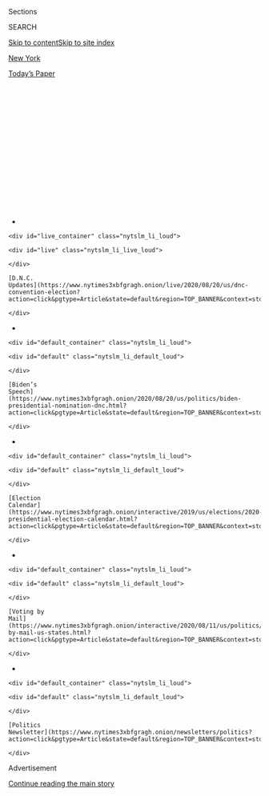 <div id="app">

<div>

<div>

<div>

<div class="NYTAppHideMasthead css-1q2w90k e1suatyy0">

<div class="section css-ui9rw0 e1suatyy2">

<div class="css-eph4ug er09x8g0">

<div class="css-6n7j50">

</div>

<span class="css-1dv1kvn">Sections</span>

<div class="css-10488qs">

<span class="css-1dv1kvn">SEARCH</span>

</div>

[Skip to content](#site-content)[Skip to site index](#site-index)

</div>

<div id="masthead-section-label" class="css-1wr3we4 eaxe0e00">

[New
York](https://www.nytimes3xbfgragh.onion/section/nyregion)

</div>

<div class="css-10698na e1huz5gh0">

</div>

</div>

<div id="masthead-bar-one" class="section hasLinks css-15hmgas e1csuq9d3">

<div class="css-uqyvli e1csuq9d0">

</div>

<div class="css-1uqjmks e1csuq9d1">

</div>

<div class="css-9e9ivx">

[](https://myaccount.nytimes3xbfgragh.onion/auth/login?response_type=cookie&client_id=vi)

</div>

<div class="css-1bvtpon e1csuq9d2">

[Today’s
Paper](https://www.nytimes3xbfgragh.onion/section/todayspaper)

</div>

</div>

</div>

</div>

<div data-aria-hidden="false">

<div id="site-content" data-role="main">

<div>

<div class="css-1aor85t" style="opacity:0.000000001;z-index:-1;visibility:hidden">

<div class="css-1hqnpie">

<div class="css-epjblv">

<span class="css-17xtcya">[New
York](/section/nyregion)</span><span class="css-x15j1o">|</span><span class="css-fwqvlz">Why
the Botched N.Y.C. Primary Has Become the November
Nightmare</span>

</div>

<div class="css-k008qs">

<div class="css-1iwv8en">

<span class="css-18z7m18"></span>

<div>

</div>

</div>

<span class="css-1n6z4y">https://nyti.ms/2XlVlgx</span>

<div class="css-1705lsu">

<div class="css-4xjgmj">

<div class="css-4skfbu" data-role="toolbar" data-aria-label="Social Media Share buttons, Save button, and Comments Panel with current comment count" data-testid="share-tools">

  - 
  - 
  - 
  - 
    
    <div class="css-6n7j50">
    
    </div>

  - 
  - 

</div>

</div>

</div>

</div>

</div>

</div>

<div class="css-13pd83m">

<div id="NYT_TOP_BANNER_REGION">

<div>

<div id="styln-elections-notifications-menu" class="section css-l08pwh interactive-content interactive-size-medium">

<div class="css-17ih8de interactive-body">

<div class="nytslm_innerContainer" data-aria-live="polite">

<div class="nytslm_title">

</div>

  - 
    
    <div id="live_container" class="nytslm_li_loud">
    
    <div id="live" class="nytslm_li_live_loud">
    
    </div>
    
    [D.N.C.
    Updates](https://www.nytimes3xbfgragh.onion/live/2020/08/20/us/dnc-convention-election?action=click&pgtype=Article&state=default&region=TOP_BANNER&context=storylines_menu)
    
    </div>

  - 
    
    <div id="default_container" class="nytslm_li_loud">
    
    <div id="default" class="nytslm_li_default_loud">
    
    </div>
    
    [Biden’s
    Speech](https://www.nytimes3xbfgragh.onion/2020/08/20/us/politics/biden-presidential-nomination-dnc.html?action=click&pgtype=Article&state=default&region=TOP_BANNER&context=storylines_menu)
    
    </div>

  - 
    
    <div id="default_container" class="nytslm_li_loud">
    
    <div id="default" class="nytslm_li_default_loud">
    
    </div>
    
    [Election
    Calendar](https://www.nytimes3xbfgragh.onion/interactive/2019/us/elections/2020-presidential-election-calendar.html?action=click&pgtype=Article&state=default&region=TOP_BANNER&context=storylines_menu)
    
    </div>

  - 
    
    <div id="default_container" class="nytslm_li_loud">
    
    <div id="default" class="nytslm_li_default_loud">
    
    </div>
    
    [Voting by
    Mail](https://www.nytimes3xbfgragh.onion/interactive/2020/08/11/us/politics/vote-by-mail-us-states.html?action=click&pgtype=Article&state=default&region=TOP_BANNER&context=storylines_menu)
    
    </div>

  - 
    
    <div id="default_container" class="nytslm_li_loud">
    
    <div id="default" class="nytslm_li_default_loud">
    
    </div>
    
    [Politics
    Newsletter](https://www.nytimes3xbfgragh.onion/newsletters/politics?action=click&pgtype=Article&state=default&region=TOP_BANNER&context=storylines_menu)
    
    </div>

</div>

</div>

</div>

</div>

</div>

</div>

<div id="top-wrapper" class="css-1sy8kpn">

<div id="top-slug" class="css-l9onyx">

Advertisement

</div>

[Continue reading the main
story](#after-top)

<div class="ad top-wrapper" style="text-align:center;height:100%;display:block;min-height:250px">

<div id="top" class="place-ad" data-position="top" data-size-key="top">

</div>

</div>

<div id="after-top">

</div>

</div>

<div>

<div id="sponsor-wrapper" class="css-1hyfx7x">

<div id="sponsor-slug" class="css-19vbshk">

Supported by

</div>

[Continue reading the main
story](#after-sponsor)

<div id="sponsor" class="ad sponsor-wrapper" style="text-align:center;height:100%;display:block">

</div>

<div id="after-sponsor">

</div>

</div>

<div class="css-186x18t">

</div>

<div class="css-1vkm6nb ehdk2mb0">

# Why the Botched N.Y.C. Primary Has Become the November Nightmare

</div>

Nearly six weeks later, two congressional races remain undecided, and
officials are trading blame over the mishandling of tens of thousands of
mail-in ballots.

<div class="css-79elbk" data-testid="photoviewer-wrapper">

<div class="css-z3e15g" data-testid="photoviewer-wrapper-hidden">

</div>

<div class="css-1a48zt4 ehw59r15" data-testid="photoviewer-children">

![<span class="css-16f3y1r e13ogyst0" data-aria-hidden="true">Problems
plagued New York City’s June 23 primary, and weeks later Board of
Elections staff members were still tallying
ballots.</span><span class="css-cnj6d5 e1z0qqy90" itemprop="copyrightHolder"><span class="css-1ly73wi e1tej78p0">Credit...</span><span><span>Victor
J. Blue for The New York
Times</span></span></span>](https://static01.graylady3jvrrxbe.onion/images/2020/07/31/nyregion/00nyvoting-02/00nyvoting-02-articleLarge.jpg?quality=75&auto=webp&disable=upscale)

</div>

</div>

<div class="css-18e8msd">

<div class="css-vp77d3 epjyd6m0">

<div class="css-hus3qt ey68jwv0" data-aria-hidden="true">

[![Jesse
McKinley](https://static01.graylady3jvrrxbe.onion/images/2018/02/20/multimedia/author-jesse-mckinley/author-jesse-mckinley-thumbLarge.jpg
"Jesse McKinley")](https://www.nytimes3xbfgragh.onion/by/jesse-mckinley)

</div>

<div class="css-1baulvz">

By [<span class="css-1baulvz last-byline" itemprop="name">Jesse
McKinley</span>](https://www.nytimes3xbfgragh.onion/by/jesse-mckinley)

</div>

</div>

  - 
    
    <div class="css-ld3wwf e16638kd2">
    
    Published Aug. 3, 2020Updated Aug. 17,
    2020
    
    </div>

  - 
    
    <div class="css-4xjgmj">
    
    <div class="css-pvvomx" data-role="toolbar" data-aria-label="Social Media Share buttons, Save button, and Comments Panel with current comment count" data-testid="share-tools">
    
      - 
      - 
      - 
      - 
        
        <div class="css-6n7j50">
        
        </div>
    
      - 
      - 
    
    </div>
    
    </div>

</div>

</div>

<div class="section meteredContent css-1r7ky0e" name="articleBody" itemprop="articleBody">

<div class="css-1fanzo5 StoryBodyCompanionColumn">

<div class="css-53u6y8">

Election officials in [New York City widely distributed mail-in
ballots](https://www.nytimes3xbfgragh.onion/2020/08/20/nyregion/vote-by-mail-new-york.html)
for the primary on June 23, which featured dozens of hard-fought races.
The officials had hoped to make voting much easier, but they did not
seem prepared for the response: more than 10 times the number of
absentee ballots received in recent elections in the city.

Now, nearly six weeks later, two closely watched congressional races
remain undecided, and major delays in counting a deluge of 400,000
[mail-in
ballots](https://www.nytimes3xbfgragh.onion/2020/08/03/us/politics/trump-mail-in-voting.html)
and other problems are being cited as examples of the challenges facing
the nation as it looks toward conducting the November general election
during the pandemic.

Gov. Andrew M. Cuomo and other officials are trading blame for the
botched counting in the city, and the Postal Service is coming under
criticism over whether it is equipped to handle the sharp increase in
absentee ballots.

Election lawyers said one area of concern in New York City was that
mail-in ballots have prepaid return envelopes. The Postal Service
apparently had difficulty processing some of them correctly and, as a
result, an unknown number of votes — perhaps thousands — may have been
wrongfully disqualified because of a lack of a postmark.

</div>

</div>

<div class="css-1fanzo5 StoryBodyCompanionColumn">

<div class="css-53u6y8">

Thousands more ballots in the city were discarded by election officials
for minor errors, or not even sent to voters until the day before the
primary, making it all but impossible for the ballots to be returned in
time.

In recent days, President Trump has also jumped into the fray,
repeatedly citing the primary in New York City for his unfounded claims
that mail-in voting is susceptible to fraud. There is no evidence that
the primary results were tainted by criminal malfeasance, according to a
wide array of election officials and representatives of campaigns.

Still, candidates and political analysts are warning that government
officials at all levels need to take urgent action to avoid a nightmare
in November.

“This election is a canary in the coal mine,” said Suraj Patel, a
Democrat running for Congress in a district that includes parts of
Manhattan, Brooklyn and Queens, who has filed a federal lawsuit over the
primary.

Mr. Patel trails the incumbent, Representative Carolyn B. Maloney, by
some 3,700 votes, though more than 12,000 ballots have been
disqualified, including about 1,200 that were missing postmarks, he
said.

</div>

</div>

<div class="css-1fanzo5 StoryBodyCompanionColumn">

<div class="css-53u6y8">

He is among the plaintiffs in a lawsuit filed in July that is asking a
federal court to order election officials to count disqualified ballots.
The lawsuit included testimony that election officials had mailed out
more than 34,000 ballots one day before the June 23
primary.

<div id="NYT_MAIN_CONTENT_1_REGION" class="css-9tf9ac">

<div>

<div id="styln-nfldraft-updates-block" class="section interactive-content interactive-size-medium css-1ftcdic">

<div class="css-17ih8de interactive-body">

<div id="styln-briefing-block">

<div class="briefing-block-header-section">

# [Latest Updates: 2020 Election](https://www.nytimes3xbfgragh.onion/live/2020/08/19/us/dnc-convention-election?action=click&pgtype=Article&state=default&region=MAIN_CONTENT_1&context=storylines_live_updates)

</div>

<div class="briefing-block-lb-items">

<div class="briefing-block-update-time">

[7h
ago](https://www.nytimes3xbfgragh.onion/live/2020/08/19/us/dnc-convention-election?action=click&pgtype=Article&state=default&region=MAIN_CONTENT_1&context=storylines_live_updates#night-3-featured-more-policy-a-focus-on-women-and-a-full-throated-rejection-of-trump-by-his-predecessor)

</div>

<div>

[Night 3 featured more policy, a focus on women and a full-throated
rejection of Trump by his
predecessor.](https://www.nytimes3xbfgragh.onion/live/2020/08/19/us/dnc-convention-election?action=click&pgtype=Article&state=default&region=MAIN_CONTENT_1&context=storylines_live_updates#night-3-featured-more-policy-a-focus-on-women-and-a-full-throated-rejection-of-trump-by-his-predecessor)

</div>

<div class="briefing-block-update-time">

[9h
ago](https://www.nytimes3xbfgragh.onion/live/2020/08/19/us/dnc-convention-election?action=click&pgtype=Article&state=default&region=MAIN_CONTENT_1&context=storylines_live_updates#trump-live-tweeted-obamas-speech-tonight-hell-appear-on-fox-news-right-before-bidens-tomorrow)

</div>

<div>

[Trump live-tweeted Obama’s speech tonight. He’ll appear on Fox News
right before Biden’s
tomorrow.](https://www.nytimes3xbfgragh.onion/live/2020/08/19/us/dnc-convention-election?action=click&pgtype=Article&state=default&region=MAIN_CONTENT_1&context=storylines_live_updates#trump-live-tweeted-obamas-speech-tonight-hell-appear-on-fox-news-right-before-bidens-tomorrow)

</div>

<div class="briefing-block-update-time">

[9h
ago](https://www.nytimes3xbfgragh.onion/live/2020/08/19/us/dnc-convention-election?action=click&pgtype=Article&state=default&region=MAIN_CONTENT_1&context=storylines_live_updates#advocates-for-domestic-violence-survivors-praised-biden-in-a-video)

</div>

<div>

[Advocates for domestic violence survivors praised Biden in a
video.](https://www.nytimes3xbfgragh.onion/live/2020/08/19/us/dnc-convention-election?action=click&pgtype=Article&state=default&region=MAIN_CONTENT_1&context=storylines_live_updates#advocates-for-domestic-violence-survivors-praised-biden-in-a-video)

</div>

</div>

<div class="briefing-block-footer">

<div class="briefing-block-footer-meta">

[See more
updates](https://www.nytimes3xbfgragh.onion/live/2020/08/19/us/dnc-convention-election?action=click&pgtype=Article&state=default&region=MAIN_CONTENT_1&context=storylines_live_updates)

</div>

</div>

</div>

</div>

</div>

</div>

</div>

A winner has also not been declared in a congressional district in the
Bronx, where Ritchie Torres, a Democratic city councilman, holds a
comfortable lead over several other contenders.

Other states and localities had vote-by-mail primaries during the
pandemic, with some scattered reports of problems — though nothing on
the scale of New York City’s weekslong process. Even before the
outbreak, the city’s Board of Elections had a reputation as a troubled
agency that ran elections [rife with
problems](https://www.nytimes3xbfgragh.onion/2018/11/07/nyregion/voting-problems-nyc-.html).

New York City election officials insisted last week that [they were
doing their
best](https://www.nytimes3xbfgragh.onion/2020/07/17/nyregion/election-absentee-ballots-primary.html)
under the extraordinary circumstances.

They pointed out the difficulties in protecting election workers from
the coronavirus, and cited [state
laws](https://www.nysenate.gov/legislation/laws/ELN/9-209) requiring the
disqualification of ballots for various small errors — including missing
signatures on ballot envelopes or envelopes sealed with tape — for
contributing to the high number of invalidated ballots.

Election officials also said the changing plans for the state’s
presidential primary — it was [initially
canceled](https://www.nytimes3xbfgragh.onion/2020/04/27/us/politics/democratic-primary-canceled-coronavirus.html)
before being reinstated by the courts — had delayed the process of
sending out absentee ballots.

The city’s Board of Elections is not expected to certify the vote until
Tuesday. Thirteen weeks later, on Nov. 3, the state and city could face
another crush of absentee ballots.

</div>

</div>

<div class="css-1fanzo5 StoryBodyCompanionColumn">

<div class="css-53u6y8">

Frederic M. Umane, the board’s secretary, defended the handling of the
election, calling the ballot-counting process “slow, but accurate and
open.”

He said the board’s operation was greatly affected by the outbreak.

“Our staff was decimated by Covid,” Mr. Umane said, noting the board had
about 350 permanent workers and other temporary workers, many of whom
were sick and could not work before the primary.

Mr. Umane said the board might need hundreds more workers for the
November election.

Primaries were conducted across the state, but New York City seemed to
encounter the biggest problems, in part because it had many closely
contested races and substantial voter participation.

Mr. Cuomo, a third-term Democrat, acknowledged last week that the
primary was flawed, likening mail-in voting to other “systems that we
were working on but were not ready,” such as remote learning and
telemedicine, and suggesting the problem lay at a local level.

“We did have — not we — boards of elections had operational issues, some
better, some worse, and they have to learn from them,” Mr. Cuomo said.
“And we want to get the lessons and make the system better and make it
better for November.”

A person familiar with the internal operation of the city’s Board of
Elections, but not authorized to speak on the record, said that having
to increase the number of mail-in ballots had caused enormous struggles
at the agency.

“Imagine saying, ‘I’m having a dinner party for 10 people,’ and then
they say, ‘No, it’s 100 people,’” the person said. “It’s a very deep
learning curve.”

</div>

</div>

<div class="css-1fanzo5 StoryBodyCompanionColumn">

<div class="css-53u6y8">

The person added that the board made missteps along the way, including
not hiring enough people to count the absentee ballots. Even the vendors
hired to produce the ballots seemed overwhelmed.

In comments on Saturday, Mr. Cuomo said his administration had offered
help to local election boards, including “personnel to do counting,”
though no boards seemed to take the state up on its offer. He also noted
that some boards did not start counting ballots until the second week of
July. “Well, what was that?” he said.

Mr. Trump has repeatedly referred to the New York primary over the last
two weeks, warning that the “same thing would happen, but on massive
scale” across the country on Nov. 3.

</div>

</div>

<div class="css-cfo9c3">

</div>

<div class="css-1fanzo5 StoryBodyCompanionColumn">

<div class="css-53u6y8">

The president returned to the topic on Thursday as means of justifying
his suggestion that the general election might need to be postponed, a
trial balloon that was [widely panned by even his fellow
Republicans](https://www.nytimes3xbfgragh.onion/2020/07/31/us/politics/trump-tweet-democracy.html).

New York State lawmakers said they had responded to the problems last
month by approving a roster of fixes [to the vote-by-mail
system](https://www.nysenate.gov/newsroom/press-releases/senate-majority-advances-automatic-voter-registration-system-strengthens),
though it was not clear if Mr. Cuomo would sign the bills. Among other
changes, the legislation would allow the counting of ballots received
shortly after the election [without
postmarks](https://www.nysenate.gov/legislation/bills/2019/s8799/amendment/a)
and would require officials to [notify voters of small
errors](https://www.nysenate.gov/legislation/bills/2019/s8370/amendment/b)
in their ballot envelopes.

</div>

</div>

<div class="css-1fanzo5 StoryBodyCompanionColumn">

<div class="css-53u6y8">

Election experts pointed to an array of causes for the issues in the
primary: In late April, as the toll from the coronavirus mounted, [Mr.
Cuomo ordered a wide expansion of absentee
voting](https://www.governor.ny.gov/news/amid-ongoing-covid-19-pandemic-governor-cuomo-issues-executive-order-make-sure-every-new-yorker),
sending every New Yorker eligible to vote in the primary an application
for an absentee ballot.

</div>

</div>

<div class="css-79elbk" data-testid="photoviewer-wrapper">

<div class="css-z3e15g" data-testid="photoviewer-wrapper-hidden">

</div>

<div class="css-1a48zt4 ehw59r15" data-testid="photoviewer-children">

![<span class="css-16f3y1r e13ogyst0" data-aria-hidden="true">Councilman
Ritchie Torres, right, is leading in his Bronx congressional race, but
has not been declared the
winner.</span><span class="css-cnj6d5 e1z0qqy90" itemprop="copyrightHolder"><span class="css-1ly73wi e1tej78p0">Credit...</span><span>Gabriela
Bhaskar for The New York
Times</span></span>](https://static01.graylady3jvrrxbe.onion/images/2020/07/31/nyregion/00nyvoting4/00nyvoting4-articleLarge.jpg?quality=75&auto=webp&disable=upscale)

</div>

</div>

<div class="css-1fanzo5 StoryBodyCompanionColumn">

<div class="css-53u6y8">

While the intention may have been to encourage voting, the
infrastructure lagged: Until a wave of changes approved in 2019, New
York [had been behind other states in adopting measures like early
voting](https://www.nytimes3xbfgragh.onion/2019/01/10/nyregion/voting-reform-election-ny.html).

“The state has long had some of the strictest rules when it comes to
being able to cast an absentee ballot, and it wasn’t built to support
the increased volume,” said Lawrence Norden, director of the Election
Reform Program at the Brennan Center for Justice.

The counting of absentee ballots is more labor intensive than machine
counts of in-person votes, which in the past had made up more than 90
percent of New York’s election returns. Jerry H. Goldfeder, a veteran
election lawyer, said the board did not have enough money to hire
workers to process absentee ballots.

“They could have asked for money and hired more staff, because they knew
in advance they were going to get an avalanche of absentee ballots,” Mr.
Goldfeder said. “There’s nothing magical about that.”

In all, the New York City Board of Elections sent more than 750,000
ballots with prepaid return envelopes, and some 400,000 were mailed
back. Postage on prepaid envelopes costs less than a stamp and is
charged to the payer only if used.

Prepaid envelopes are not typically postmarked by the post office’s
sorting systems, though the Postal Service recommends that ballot
envelopes use a special bar code to help identify them. Officials say
they make every effort to identify ballots and assure a postmark, a
critical element in determining if ballots were sent by the Election Day
deadline.

</div>

</div>

<div class="css-1fanzo5 StoryBodyCompanionColumn">

<div class="css-53u6y8">

That means going so far as to use human “gatekeepers” to backstop the
Postal Service’s massive computerized sorting systems, who pull ballot
envelopes out, one at a time, and feed them through a cancellation
machine to assure a
postmark.

</div>

</div>

<div class="css-79elbk" data-testid="photoviewer-wrapper">

<div class="css-z3e15g" data-testid="photoviewer-wrapper-hidden">

</div>

<div class="css-1a48zt4 ehw59r15" data-testid="photoviewer-children">

<div class="css-1xdhyk6 erfvjey0">

<span class="css-1ly73wi e1tej78p0">Image</span>

<div class="css-zjzyr8">

<div data-testid="lazyimage-container" style="height:257.77777777777777px">

</div>

</div>

</div>

<span class="css-16f3y1r e13ogyst0" data-aria-hidden="true">The city’s
Board of Elections sent over 750,000 mail-in ballots, and about 400,000
were
returned.</span><span class="css-cnj6d5 e1z0qqy90" itemprop="copyrightHolder"><span class="css-1ly73wi e1tej78p0">Credit...</span><span>Victor
J. Blue for The New York Times</span></span>

</div>

</div>

<div class="css-1fanzo5 StoryBodyCompanionColumn">

<div class="css-53u6y8">

But it was far from foolproof: Michael Calabrese, a manager at the
Postal Service’s [Manhattan processing
plant](https://www.uspsoig.gov/document/new-york-morgan-processing-and-distribution-center-efficiency),
could only confirm that extra gatekeepers were on hand to locate stray
ballots on Election Day itself.

Even so, some unmarked ballots got through.

“It’s not a 100 percent process,” he said, under questioning from Judge
Analisa Torres of Federal District Court in Manhattan. “It’s not
something we could normally do, but in order to capture and read those
ballots, we did that.”

The postal agency defended its performance, but also acknowledged that
“some ballots may not have been postmarked.” It said it would take
“action to resolve the issue going forward.”

“We continue to work with the secretary of state and all New York boards
of election and look forward to a successful general election,” Xavier
C. Hernandez, a Postal Service spokesman, said.

Bruce Gyory, a Democratic political consultant, said the state and city
needed to drastically increase election staff for November. “This is
logistics,” Mr. Gyory said. “It isn’t rocket science.”

</div>

</div>

<div class="css-1fanzo5 StoryBodyCompanionColumn">

<div class="css-53u6y8">

He added that such steps could make it more difficult for Mr. Trump to
cite problems in New York to dispute the results of the general
election.

“He is trying to create doubt,” Mr. Gyory said. “Because he knows he’s
going to lose the election if things don’t change.”

Jeffery C. Mays, Luis Ferré-Sadurní and Emma G. Fitzsimmons contributed
reporting.

</div>

</div>

</div>

<div>

</div>

<div>

</div>

<div id="NYT_BELOW_MAIN_CONTENT_REGION">

<div>

<div id="STLYN_guide_v1_STYLN_guide_a" class="section css-l08pwh interactive-content interactive-size-medium">

<div class="css-17ih8de interactive-body">

<div class="g-story g-freebird g-max-limit" data-preview-slug="styln-scroll-guide">

</div>

<div id="g-electionguide-id" class="g-electionguide">

<div class="g-electionguide-container">

<div class="g-electionguide-wrapper">

<div class="g-electionguide-logo">

</div>

# Our 2020 Election Guide

Updated Aug. 20, 2020

  - 
    
    -----
    
    ## Convention Recap
    
      - Joe Biden accepted the Democratic nomination, urging Americans
        to have faith that they could [“overcome this season of
        darkness.”](https://www.nytimes3xbfgragh.onion/2020/08/20/us/politics/Joe-Biden-accepts-democratic-nomination.html?action=click&pgtype=Article&state=default&region=BELOW_MAIN_CONTENT&context=storylines_guide)

  - 
    
    -----
    
    ## News Analysis
    
      - Looming over Mr. Biden’s nomination was the ever-present shadow
        of another man who’s poised to dominate the campaign: [Donald J.
        Trump](https://www.nytimes3xbfgragh.onion/2020/08/20/us/politics/biden-dnc-speech-trump.html?action=click&pgtype=Article&state=default&region=BELOW_MAIN_CONTENT&context=storylines_guide).

  - 
    
    -----
    
    ## Keep Up With Our Coverage
    
      - Get an
        [email](https://www.nytimes3xbfgragh.onion/newsletters/politics?action=click&pgtype=Article&state=default&region=BELOW_MAIN_CONTENT&context=storylines_guide)
        recapping the day’s news
    
    <!-- end list -->
    
      - Download our mobile app on
        [iOS](https://apps.apple.com/us/app/nytimes/id284862083?ls=1&mat_click_id=5c79ae7455014fd1bd66b5610c05b8f2-20191112-16948&referrer=mat_click_id%3D5c79ae7455014fd1bd66b5610c05b8f2-20191112-16948%26link_click_id%3D722930677036718082)
        and
        [Android](http://a.localytics.com/android?id=com.nytimes.android&referrer=utm_source%3Dother_nyt_mobile_web%26utm_medium%3DWeb%2520page%26utm_term%3DGeneral%2520Mobile%2520Page%26utm_campaign%3DNYT%2520Mobile%2520General%2520Page)
        and turn on Breaking News and Politics alerts

</div>

</div>

</div>

</div>

</div>

</div>

</div>

<div>

</div>

<div>

<div id="bottom-wrapper" class="css-1ede5it">

<div id="bottom-slug" class="css-l9onyx">

Advertisement

</div>

[Continue reading the main
story](#after-bottom)

<div id="bottom" class="ad bottom-wrapper" style="text-align:center;height:100%;display:block;min-height:90px">

</div>

<div id="after-bottom">

</div>

</div>

</div>

</div>

</div>

## Site Index

<div>

</div>

## Site Information Navigation

  - [© <span>2020</span> <span>The New York Times
    Company</span>](https://help.nytimes3xbfgragh.onion/hc/en-us/articles/115014792127-Copyright-notice)

<!-- end list -->

  - [NYTCo](https://www.nytco.com/)
  - [Contact
    Us](https://help.nytimes3xbfgragh.onion/hc/en-us/articles/115015385887-Contact-Us)
  - [Work with us](https://www.nytco.com/careers/)
  - [Advertise](https://nytmediakit.com/)
  - [T Brand Studio](http://www.tbrandstudio.com/)
  - [Your Ad
    Choices](https://www.nytimes3xbfgragh.onion/privacy/cookie-policy#how-do-i-manage-trackers)
  - [Privacy](https://www.nytimes3xbfgragh.onion/privacy)
  - [Terms of
    Service](https://help.nytimes3xbfgragh.onion/hc/en-us/articles/115014893428-Terms-of-service)
  - [Terms of
    Sale](https://help.nytimes3xbfgragh.onion/hc/en-us/articles/115014893968-Terms-of-sale)
  - [Site
    Map](https://spiderbites.nytimes3xbfgragh.onion)
  - [Help](https://help.nytimes3xbfgragh.onion/hc/en-us)
  - [Subscriptions](https://www.nytimes3xbfgragh.onion/subscription?campaignId=37WXW)

</div>

</div>

</div>

</div>
